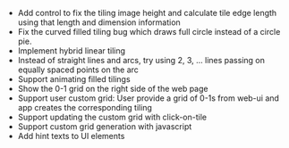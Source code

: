 * Add control to fix the tiling image height and calculate tile edge length using that length and dimension information
* Fix the curved filled tiling bug which draws full circle instead of a circle pie.
* Implement hybrid linear tiling
* Instead of straight lines and arcs, try using 2, 3, ... lines passing on equally spaced points on the arc
* Support animating filled tilings
* Show the 0-1 grid on the right side of the web page
* Support user custom grid: User provide a grid of 0-1s from web-ui and app creates the corresponding tiling
* Support updating the custom grid with click-on-tile
* Support custom grid generation with javascript
* Add hint texts to UI elements